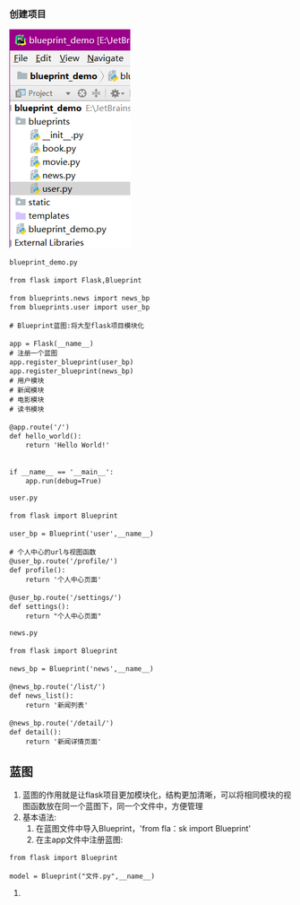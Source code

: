 ### 创建项目

![](/assets/41.img1.png)

```
blueprint_demo.py

from flask import Flask,Blueprint

from blueprints.news import news_bp
from blueprints.user import user_bp

# Blueprint蓝图:将大型flask项目模块化

app = Flask(__name__)
# 注册一个蓝图
app.register_blueprint(user_bp)
app.register_blueprint(news_bp)
# 用户模块
# 新闻模块
# 电影模块
# 读书模块

@app.route('/')
def hello_world():
    return 'Hello World!'


if __name__ == '__main__':
    app.run(debug=True)
```

```
user.py

from flask import Blueprint

user_bp = Blueprint('user',__name__)

# 个人中心的url与视图函数
@user_bp.route('/profile/')
def profile():
    return '个人中心页面'

@user_bp.route('/settings/')
def settings():
    return "个人中心页面"
```

```
news.py

from flask import Blueprint

news_bp = Blueprint('news',__name__)

@news_bp.route('/list/')
def news_list():
    return '新闻列表'

@news_bp.route('/detail/')
def detail():
    return '新闻详情页面'
```

## 蓝图

1. 蓝图的作用就是让flask项目更加模块化，结构更加清晰，可以将相同模块的视图函数放在同一个蓝图下，同一个文件中，方便管理
2. 基本语法:
   1. 在蓝图文件中导入Blueprint，'from fla：sk import Blueprint'
   2. 在主app文件中注册蓝图:

```
from flask import Blueprint

model = Blueprint("文件.py",__name__)
```

1. 


